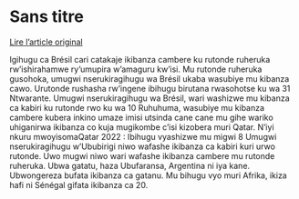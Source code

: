 # Sans titre

[Lire l’article original](https://lemandat.org/kir/blog/2022/04/03/bresil-yasubiye-mu-kibanza-cayo-ku-rutonde-rwa-fifa/)

Igihugu ca Brésil cari catakaje ikibanza cambere ku rutonde ruheruka rw’ishirahamwe ry’umupira w’amaguru kw’isi. Mu rutonde ruheruka gusohoka, umugwi nserukiragihugu wa Brésil ukaba wasubiye mu kibanza cawo.
Urutonde rushasha rw’ingene ibihugu birutana rwasohotse ku wa 31 Ntwarante. Umugwi nserukiragihugu wa Brésil, wari washizwe mu kibanza ca kabiri ku rutonde rwo ku wa 10 Ruhuhuma, wasubiye mu kibanza cambere kubera inkino umaze imisi utsinda cane cane mu gihe wariko uhiganirwa ikibanza co kuja mugikombe c’isi kizobera muri Qatar.
N’iyi nkuru mwoyisomaQatar 2022 : Ibihugu vyashizwe mu migwi 8
Umugwi nserukiragihugu w’Ububirigi niwo wafashe ikibanza ca kabiri kuri urwo rutonde. Uwo mugwi niwo wari wafashe ikibanza cambere mu rutonde ruheruka. Ubwa gatatu, haza Ubufaransa, Argentina ni iya kane. Ubwongereza bufata ikibanza ca gatanu. Mu bihugu vyo muri Afrika, ikiza hafi ni Sénégal gifata ikibanza ca 20.